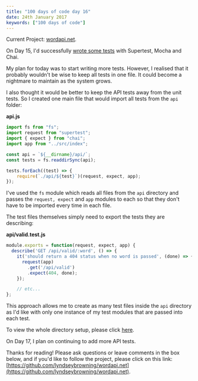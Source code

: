 ```yaml
---
title: "100 days of code day 16"
date: 24th January 2017
keywords: ["100 days of code"]
---
```


Current Project: [wordapi.net](https://github.com/lyndseybrowning/wordapi.net).

On Day 15, I'd successfully [wrote some tests](http://lyndseyb.co.uk/posts/100-days-of-code-day-15) with Supertest, Mocha and Chai.

My plan for today was to start writing more tests. However, I realised that it probably wouldn't be wise to keep all tests in one file. It could become a nightmare to maintain as the system grows.

I also thought it would be better to keep the API tests away from the unit tests. So I created one main file that would import all tests from the `api` folder:

**api.js**

```javascript
import fs from "fs";
import request from "supertest";
import { expect } from "chai";
import app from "../src/index";

const api = `${__dirname}/api/`;
const tests = fs.readdirSync(api);

tests.forEach((test) => {
    require(`./api/${test}`)(request, expect, app);
});
```

I've used the `fs` module which reads all files from the `api` directory and passes the `request, expect` and `app` modules to each so that they don't have to be imported every time in each file.

The test files themselves simply need to export the tests they are describing:

**api/valid.test.js**

```javascript
module.exports = function(request, expect, app) {
  describe('GET /api/valid/:word', () => {
    it('should return a 404 status when no word is passed', (done) => {
      request(app)
        .get('/api/valid')
        .expect(404, done);
    });

    // etc...
};
```

This approach allows me to create as many test files inside the `api` directory as I'd like with only one instance of my test modules that are passed into each test.

To view the whole directory setup, please click [here](https://github.com/lyndseybrowning/wordapi.net/tree/master/test).

On Day 17, I plan on continuing to add more API tests.

Thanks for reading! Please ask questions or leave comments in the box below, and if you'd like to follow the project, please click on this link: [https://github.com/lyndseybrowning/wordapi.net](https://github.com/lyndseybrowning/wordapi.net).
